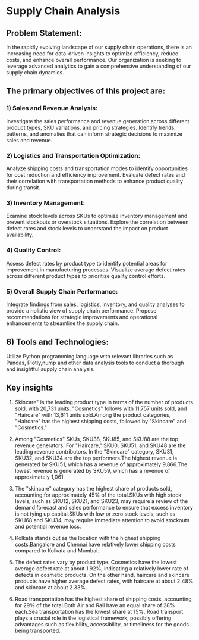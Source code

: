 # Supply Chain Analysis

## Problem Statement:
In the rapidly evolving landscape of our supply chain operations, there is an increasing need for data-driven insights to optimize efficiency, reduce costs, and enhance overall performance. Our organization is seeking to leverage advanced analytics to gain a comprehensive understanding of our supply chain dynamics.

## The primary objectives of this project are:

### 1) Sales and Revenue Analysis:
Investigate the sales performance and revenue generation across different product types, SKU variations, and pricing strategies.
Identify trends, patterns, and anomalies that can inform strategic decisions to maximize sales and revenue.

### 2) Logistics and Transportation Optimization:
Analyze shipping costs and transportation modes to identify opportunities for cost reduction and efficiency improvement.
Evaluate defect rates and their correlation with transportation methods to enhance product quality during transit.

### 3) Inventory Management:
Examine stock levels across SKUs to optimize inventory management and prevent stockouts or overstock situations.
Explore the correlation between defect rates and stock levels to understand the impact on product availability.

### 4) Quality Control:
Assess defect rates by product type to identify potential areas for improvement in manufacturing processes.
Visualize average defect rates across different product types to prioritize quality control efforts.

### 5) Overall Supply Chain Performance:
Integrate findings from sales, logistics, inventory, and quality analyses to provide a holistic view of supply chain performance.
Propose recommendations for strategic improvements and operational enhancements to streamline the supply chain.

## 6) Tools and Technologies:
Utilize Python programming language with relevant libraries such as Pandas, Plotly,nump and other data analysis tools to conduct a thorough and insightful supply chain analysis.


## Key insights 

1) Skincare" is the leading product type in terms of the number of products sold, with 20,731 units.
"Cosmetics" follows with 11,757 units sold, and "Haircare" with 13,611 units sold.Among the product categories, "Haircare" has the highest shipping costs, followed by "Skincare" and "Cosmetics."

2) Among "Cosmetics" SKUs, SKU38, SKU85, and SKU88 are the top revenue generators. For "Haircare," SKU0, SKU51, and SKU48 are the leading revenue contributors. In the "Skincare" category, SKU31, SKU32, and SKU34 are the top performers.The highest revenue is generated by SKU51, which has a revenue of approximately 9,866.The lowest revenue is generated by SKU59, which has a revenue of approximately 1,061

3) The "skincare" category has the highest share of products sold, accounting for approximately 45% of the total.SKUs with high stock levels, such as SKU12, SKU21, and SKU23, may require a review of the demand forecast and sales performance to ensure that excess inventory is not tying up capital.SKUs with low or zero stock levels, such as SKU68 and SKU34, may require immediate attention to avoid stockouts and potential revenue loss.

4) Kolkata stands out as the location with the highest shipping costs.Bangalore and Chennai have relatively lower shipping costs compared to Kolkata and Mumbai.

5) The defect rates vary by product type. Cosmetics have the lowest average defect rate at about 1.92%, indicating a relatively lower rate of defects in cosmetic products. On the other hand, haircare and skincare products have higher average defect rates, with haircare at about 2.48% and skincare at about 2.33%.

6) Road transportation has the highest share of shipping costs, accounting for 29% of the total.Both Air and Rail have an equal share of 28% each.Sea transportation has the lowest share at 15%. Road transport plays a crucial role in the logistical framework, possibly offering advantages such as flexibility, accessibility, or timeliness for the goods being transported.
